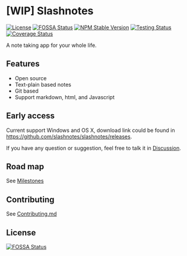 # [WIP] Slashnotes

[![License](https://img.shields.io/github/license/slashnotes/slashnotes?color=blue)](https://github.com/slashnotes/slashnotes/blob/main/LICENSE.md)
[![FOSSA Status](https://app.fossa.com/api/projects/git%2Bgithub.com%2Fslashnotes%2Fslashnotes.svg?type=shield)](https://app.fossa.com/projects/git%2Bgithub.com%2Fslashnotes%2Fslashnotes?ref=badge_shield)
[![NPM Stable Version](https://img.shields.io/npm/v/@slashnotes/cli.svg)](https://www.npmjs.com/package/@slashnotes/cli)
[![Testing Status](https://github.com/slashnotes/slashnotes/actions/workflows/testing.yml/badge.svg)](https://github.com/slashnotes/slashnotes/actions/workflows/testing.yml)
[![Coverage Status](https://img.shields.io/codecov/c/github/slashnotes/slashnotes.svg)](https://app.codecov.io/gh/slashnotes/slashnotes)

A note taking app for your whole life.

## Features

- Open source
- Text-plain based notes
- Git based
- Support markdown, html, and Javascript

## Early access

Current support Windows and OS X, download link could be found in https://github.com/slashnotes/slashnotes/releases.

If you have any question or suggestion, feel free to talk it in [Discussion](https://github.com/slashnotes/slashnotes/discussions).

## Road map

See [Milestones](https://github.com/slashnotes/slashnotes/milestones)

## Contributing

See [Contributing.md](./Contributing.md)

## License

[![FOSSA Status](https://app.fossa.com/api/projects/git%2Bgithub.com%2Fslashnotes%2Fslashnotes.svg?type=large)](https://app.fossa.com/projects/git%2Bgithub.com%2Fslashnotes%2Fslashnotes?ref=badge_large)
